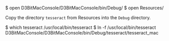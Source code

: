 $ open D3BitMacConsole/D3BitMacConsole/bin/Debug/
$ open Resources/

Copy the directory `tesseract` from Resources into the `Debug` directory.

$ which tesseract
/usr/local/bin/tesseract
$ ln -f /usr/local/bin/tesseract D3BitMacConsole/D3BitMacConsole/bin/Debug/tesseract/tesseract_mac
